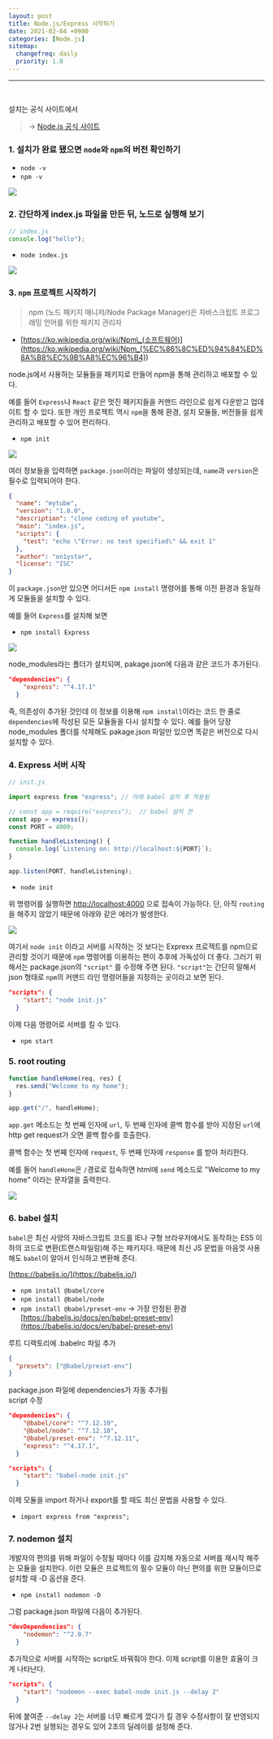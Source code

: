 ```yaml
---
layout: post
title: Node.js/Express 시작하기
date: 2021-02-04 +0900
categories: [Node.js]
sitemap:
  changefreq: daily
  priority: 1.0
---
```


---

<br>

설치는 공식 사이트에서

> → [Node.js 공식 사이트](https://nodejs.org/ko/)

### 1. 설치가 완료 됐으면 `node`와 `npm`의 버전 확인하기

- `node -v`
- `npm -v`

<img src="{{'/public/img/node/node-2-1.png'}}">

### 2. 간단하게 index.js 파일을 만든 뒤, 노드로 실행해 보기

```jsx
// index.js
console.log("hello");
```

- `node index.js`

<img src="{{'/public/img/node/node-2-2.png'}}">

### 3. `npm` 프로젝트 시작하기

> npm (노드 패키지 매니저/Node Package Manager)은 자바스크립트 프로그래밍 언어를 위한 패키지 관리자

- [https://ko.wikipedia.org/wiki/Npm\_(소프트웨어)](<https://ko.wikipedia.org/wiki/Npm_(%EC%86%8C%ED%94%84%ED%8A%B8%EC%9B%A8%EC%96%B4)>)

node.js에서 사용하는 모듈들을 패키지로 만들어 npm을 통해 관리하고 배포할 수 있다.

예를 들어 `Express`나 `React` 같은 멋진 패키지들을 커맨드 라인으로 쉽게 다운받고 업데이트 할 수 있다. 또한 개인 프로젝트 역시 `npm`을 통해 환경, 설치 모듈들, 버전들을 쉽게 관리하고 배포할 수 있어 편리하다.

- `npm init`

<img src="{{'/public/img/node/node-2-3.png'}}">

여러 정보들을 입력하면 `package.json`이라는 파일이 생성되는데, `name`과 `version`은 필수로 입력되어야 한다.

```json
{
  "name": "mytube",
  "version": "1.0.0",
  "description": "clone coding of youtube",
  "main": "index.js",
  "scripts": {
    "test": "echo \"Error: no test specified\" && exit 1"
  },
  "author": "on1ystar",
  "license": "ISC"
}
```

이 `package.json`만 있으면 어디서든 `npm install` 명령어를 통해 이전 환경과 동일하게 모듈들을 설치할 수 있다.

예를 들어 `Express`를 설치해 보면

- `npm install Express`

<img src="{{'/public/img/node/node-2-4.png'}}">

node_modules라는 폴더가 설치되며, pakage.json에 다음과 같은 코드가 추가된다.

```json
"dependencies": {
    "express": "^4.17.1"
  }
```

즉, 의존성이 추가된 것인데 이 정보를 이용해 `npm install`이라는 코드 한 줄로 `dependencies`에 작성된 모든 모듈들을 다시 설치할 수 있다. 예를 들어 당장 node_modules 폴더를 삭제해도 pakage.json 파일만 있으면 똑같은 버전으로 다시 설치할 수 있다.

### 4. Express 서버 시작

```jsx
// init.js

import express from "express"; // 아래 babel 설치 후 적용됨

// const app = require("express");  // babel 설치 전
const app = express();
const PORT = 4000;

function handleListening() {
  console.log(`Listening on: http://localhost:${PORT}`);
}

app.listen(PORT, handleListening);
```

- `node init`

위 명령어를 실행하면 [http://localhost:4000](http://localhost:4000으로) 으로 접속이 가능하다. 단, 아직 `routing`을 해주지 않았기 때문에 아래와 같은 에러가 발생한다.

<img src="{{'/public/img/node/node-2-5.png'}}">

여기서 `node init` 이라고 서버를 시작하는 것 보다는 Exprexx 프로젝트를 npm으로 관리할 것이기 때문에 `npm` 명령어를 이용하는 편이 추후에 가독성이 더 좋다. 그러기 위해서는 package.json의 `"script"` 를 수정해 주면 된다. `"script"`는 간단히 말해서 json 형태로 `npm`의 커맨드 라인 명령어들을 지정하는 곳이라고 보면 된다.

```json
"scripts": {
    "start": "node init.js"
  }
```

이제 다음 명령어로 서버를 킬 수 있다.

- `npm start`

### 5. root routing

```jsx
function handleHome(req, res) {
  res.send("Welcome to my home");
}

app.get("/", handleHome);
```

`app.get` 메소드는 첫 번째 인자에 `url`, 두 번째 인자에 콜백 함수를 받아 지정된 `url`에 http get request가 오면 콜백 함수를 호출한다.

콜백 함수는 첫 번째 인자에 `request`, 두 번째 인자에 `response` 를 받아 처리한다.

예를 들어 `handleHone`은 `/`경로로 접속하면 html에 `send` 메소드로 "Welcome to my home" 이라는 문자열을 출력한다.

<img src="{{'/public/img/node/node-2-6.png'}}">

### 6. babel 설치

`babel`은 최신 사양의 자바스크립트 코드를 IE나 구형 브라우저에서도 동작하는 ES5 이하의 코드로 변환(트랜스파일링)해 주는 패키지다. 때문에 최신 JS 문법을 마음껏 사용해도 `babel`이 알아서 인식하고 변환해 준다.

[https://babeljs.io/](https://babeljs.io/)

- `npm install @babel/core`
- `npm install @babel/node`
- `npm install @babel/preset-env` → 가장 안정된 환경 [https://babeljs.io/docs/en/babel-preset-env](https://babeljs.io/docs/en/babel-preset-env)

루트 디렉토리에 .babelrc 파일 추가

```json
{
  "presets": ["@babel/preset-env"]
}
```

package.json 파일에 dependencies가 자동 추가됨  
script 수정

```json
"dependencies": {
    "@babel/core": "^7.12.10",
    "@babel/node": "^7.12.10",
    "@babel/preset-env": "^7.12.11",
    "express": "^4.17.1",
  }

"scripts": {
    "start": "babel-node init.js"
  }
```

이제 모듈을 import 하거나 export를 할 때도 최신 문법을 사용할 수 있다.

- `import express from "express";`

### 7. nodemon 설치

개발자의 편의를 위해 파일이 수정될 때마다 이를 감지해 자동으로 서버를 재시작 해주는 모듈을 설치한다. 이런 모듈은 프로젝트의 필수 모듈이 아닌 편의를 위한 모듈이므로 설치할 때 -D 옵션을 준다.

- `npm install nodemon -D`

그럼 package.json 파일에 다음이 추가된다.

```json
"devDependencies": {
    "nodemon": "^2.0.7"
  }
```

추가적으로 서버를 시작하는 script도 바꿔줘야 한다. 이제 script를 이용한 효율이 크게 나타난다.

```json
"scripts": {
    "start": "nodemon --exec babel-node init.js --delay 2"
  }
```

뒤에 붙여준 `--delay 2`는 서버를 너무 빠르게 껐다가 킬 경우 수정사항이 잘 반영되지 않거나 2번 실행되는 경우도 있어 2초의 딜레이를 설정해 준다.

